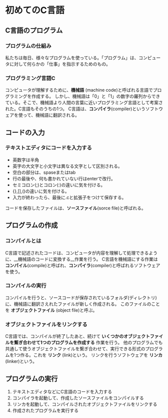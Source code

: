 # 初めてのC言語



## C言語のプログラム

### プログラムの仕組み
私たちは毎日、様々なプログラムを使っている。「プログラム」は、コンピュータに対して何らかの「仕事」を指示するためのもの。

### プログラミング言語C
コンピュータが理解するために、__機械語__ (machine code)と呼ばれる言語でプログラミングを作成する。
しかし、機械語は「0」と「1」の数字の羅列からできている。そこで、機械語より人間の言葉に近いプログラミング言語として考案された。C言語もそのうちの1つ。
C言語は、__コンパイラ__(compiler)というソフトウェアを使って、機械語に翻訳される。


## コードの入力

### テキストエディタにコードを入力する
* 英数字は半角
* 英字の大文字と小文字は異なる文字として区別される。
* 空白の部分は、spaseまたはtab
* 行の最後や、何も書かれていない行はenterで改行。
* セミコロン(;)とコロン(:)の違いに気を付ける。
* {},[],()の違いに気を付ける。
* 入力が終わったら、最後に.cと拡張子をつけて保存する。

コードを保存したファイルは、__ソースファイル__(sorce file)と呼ばれる。


## プログラムの作成

### コンパイルとは　
C言語で記述されたコードは、コンピュータが内容を理解して処理できるように、__機械語のコードに変換する__作業を行う。
C言語を機械語にする作業は __コンパイル__(compile)と呼ばれ、__コンパイラ__(compiler)と呼ばれるソフトウェアを使う。

### コンパイルの実行
コンパイルを行うと、ソースコードが保存されているフォルダ(ディレクトリ)に、機械語に翻訳さえれたファイルが新しく作成される。
このファイルのことを __オブジェクトファイル__ (object file)と呼ぶ。

### オブジェクトファイルをリンクする
C言語では、コンパイルが終了したあと、続けて __いくつかのオブジェクトファイルを繋ぎ合わせて1つのプログラムを作成する__ 作業を行う。
他のプログラムでも共通して使うオブジェクトファイルを繋ぎ合わせて、実行できる形式のプログラムを1つ作る。これを __リンク__ (link)という。
リンクを行うソフトウェアを __リンカ__ (linker)という。


## プログラムの実行
1. テキストエディタなどにC言語のコードを入力する
1. コンパイラを起動して、作成したソースファイルをコンパイルする
1. リンカを起動して、コンパイルされたオブジェクトファイルをリンクする
1. 作成されたプログラムを実行する




















